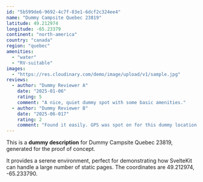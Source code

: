 ```yaml
---
id: "5b599de6-9692-4c7f-83e1-6dcf2c324ee4"
name: "Dummy Campsite Quebec 23819"
latitude: 49.212974
longitude: -65.23379
continent: "north-america"
country: "canada"
region: "quebec"
amenities:
  - "water"
  - "RV-suitable"
images:
  - "https://res.cloudinary.com/demo/image/upload/v1/sample.jpg"
reviews:
  - author: "Dummy Reviewer A"
    date: "2025-01-06"
    rating: 5
    comment: "A nice, quiet dummy spot with some basic amenities."
  - author: "Dummy Reviewer B"
    date: "2025-06-017"
    rating: 2
    comment: "Found it easily. GPS was spot on for this dummy location."
---
```


This is a **dummy description** for Dummy Campsite Quebec 23819, generated for the proof of concept.

It provides a serene environment, perfect for demonstrating how SvelteKit can handle a large number of static pages. The coordinates are 49.212974, -65.233790.
